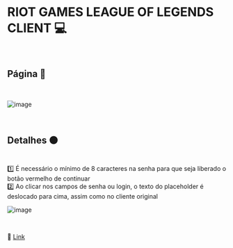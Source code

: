 # RIOT GAMES LEAGUE OF LEGENDS CLIENT 💻

<br>

## Página 🔴

<br>

![image](https://user-images.githubusercontent.com/109248116/222931430-eeb19d65-882f-4d17-a707-5a17923d534d.png)

<br>

## Detalhes 🟠
<br>
1️⃣ É necessário o mínimo de 8 caracteres na senha para que seja liberado o botão vermelho de continuar 
<br>
2️⃣ Ao clicar nos campos de senha ou login, o texto do placeholder é deslocado para cima, assim como no cliente original 

![image](https://user-images.githubusercontent.com/109248116/222931519-85f8d765-018c-47bf-87f2-2dc508bb42b9.png)

<br>

🔗 [Link](https://gabrielzolk.github.io/riot-client/)
